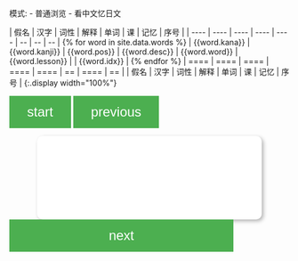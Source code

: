 <div>
模式:
- <a class="toggle-mode" data-column="0|2|3|4|5">普通浏览</a>
- <a class="toggle-mode" data-column="2|3|5|6">看中文忆日文</a>
</div>

| 假名          | 汉字           | 词性         | 解释          | 单词          | 课              | 记忆 | 序号         |
| ----          | ----           | ----         | ----          | ----          | --              | --   | --           | {% for word in site.data.words %}
| {{word.kana}} | {{word.kanji}} | {{word.pos}} | {{word.desc}} | {{word.word}} | {{word.lesson}} |      | {{word.idx}} | {% endfor %}
| ====          | ====           | ====         | ====          | ====          | ==              | ==== | ==           |
| 假名          | 汉字           | 词性         | 解释          | 单词          | 课              | 记忆 | 序号         |
{:.display width="100%"}

<button class="toggle-start">start</button>
<button class="toggle-previous">previous</button>
<div id="card-summary"></div>
<div class="card">
<p id="content">
</p>
</div>
<button class="toggle-next">next</button>

<!--
## 尚未录入的单词

```
2:何なん～∕～歳さい
3:お～∕～階かい∕～円えん∕～曜日ようび
4:ご～
5:～時じ∕～分ふん∕～半はん∕～月がつ∕～日にち∕～年ねん∕ごろ
8:～様さま
9:～用よう
10:～中じゅう
12:～年間ねんかん
13:～冊さつ∕～回かい∕～枚まい∕～個こ∕～杯はい∕～人にん∕～台だい∕～本ほん∕～頭とう∕～匹ひき∕～つ∕～着ちゃく∕～羽わ∕～番ばん∕～足そく∕～度ど∕～キロメートル∕～皿さら
13:～時間じかん∕～週間しゅうかん∕～か月げつ
16:～製せい
16:～料りょう
16:～費ひ
16:～代だい
17:～中じゅうに
19:～たち
21:～過すぎ
22:～以外いがい∕～方かた
23:～によって∕～によります
24:～中ちゅう∕～について
```
-->

<script>
$(document).ready(function() {
  $('td').each(function() {
    $(this).html(japanruby($(this).html()));
  });
  function inittable() {
    table.column(1).visible(false);
    table.column(6).visible(false);
    table.column(7).visible(false);
    table
      .order( [5, 'asc'], [7, 'asc'] )
      .draw();

    initFilters();
  }
  setTimeout(inittable, 300);
  $('table tbody tr td:nth-child(2)').each(function() {
    var content = $(this).html();
    if (content.trim() !== '&nbsp;') {
      $(this).html('<a href="http://kanji.jitenon.jp/cat/search.php?getdata=' + content + '" target="_blank">' + content + '</a>');
    }
  });
  $('table tbody tr td:nth-child(5)')
  .add('table tbody tr td:nth-child(1)')
  .add('table tbody tr td:nth-child(2)')
  .each(function() {
    $(this).addClass('japan');
  });
  $('a.toggle-mode').on('click', function(e) {
    e.preventDefault();
    table.columns().visible(false);
    $.each($(this).attr('data-column').split(/\|/), function (i, cnum) {
        var column = table.column(cnum);
        column.visible(true);
    })
  });
  var quizdata;
  var quizid;
  $('button.toggle-start').on('click', function(e) {
    e.preventDefault();
    quizdata = table.rows({filter: 'applied'}).data()
      .map(function(p) {
        var desc = "<span class='japan'>" + (p[1] == "&nbsp;" ? p[0] : p[4] + "<br />" + p[0]) + "</span>";
        desc += "<span class='card-pos'>[" + p[2] + "]</span>";
        return [p[3], desc]})
      .reduce(function(a, b){ return a.concat(b); });
    quizid = 0;
    displayquiz();
  });
  function displayquiz() {
    $("#content").html(quizdata[quizid]);
    $("#card-summary").html((Math.floor(quizid / 2) + 1) + '/' + (quizdata.length / 2));
  }
  $('button.toggle-next').on('click', function(e) {
    e.preventDefault();
    quizid++;
    displayquiz();
  });
  $('button.toggle-previous').on('click', function(e) {
    e.preventDefault();
    quizid--;
    displayquiz();
  });
});
</script>
<style>
.card {
  margin-right: 10px;
  width: 80%;
  height: 150px;
  border-radius: 10px;
  background: #fff;
  -webkit-box-shadow: 3px 3px 7px rgba(0,0,0,0.3);
  box-shadow: 3px 3px 7px rgba(0,0,0,0.3);
  display: table;
  margin: 0px auto;
}
.card p {
  text-align: center;
  vertical-align: middle;
  display: table-cell;
  font-size: 22px;
}
button {
  background-color: #4CAF50;
  border: none;
  color: white;
  padding: 15px 32px;
  text-align: center;
  text-decoration: none;
  display: inline-block;
  font-size: 24px;
}
button.toggle-next {
  width: 80%;
}
</style>

<!--
```
exe "normal my" | '<,'>s/∕//g | exe "normal \<C-V>`yI1:\<Esc>"
'<,'>s/\(.\{-}\):\(.\{-}\)\(（\(.\{-}\)）\)\? 〔\(.\{-}\)〕 \(.*\)/\2,\4,\5,\6,!\4(\2),\1,1/g | '<,'>s/!(\(.*\))/\1/g
'<,'>s/\(.\{-}\):\(.\{-}\)\(（\(.\{-}\)）\)\? \(.*\)/\2,\4,熟语,\5,!\4(\2),\1,1/g | '<,'>s/!(\(.*\))/\1/g


'<,'>s/!\(.*\)い(\(.*\)い)/!\1(\2)い/g
'<,'>s/!\(.*\)ます(\(.*\)ます)/!\1(\2)ます/g
```
-->
